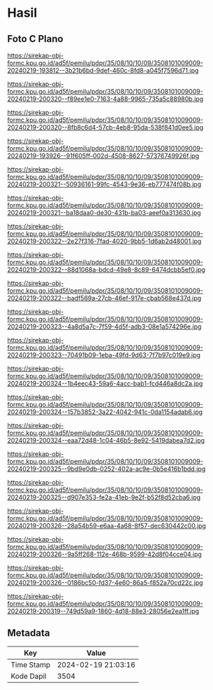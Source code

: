 # Hasil

## Foto C Plano

https://sirekap-obj-formc.kpu.go.id/ad5f/pemilu/pdpr/35/08/10/10/09/3508101009009-20240219-193812--3b21b6bd-9def-460c-8fd8-a045f7596d71.jpg

https://sirekap-obj-formc.kpu.go.id/ad5f/pemilu/pdpr/35/08/10/10/09/3508101009009-20240219-200320--f89ee1e0-7163-4a88-9965-735a5c88980b.jpg

https://sirekap-obj-formc.kpu.go.id/ad5f/pemilu/pdpr/35/08/10/10/09/3508101009009-20240219-200320--8fb8c6d4-57cb-4eb8-95da-538f841d0ee5.jpg

https://sirekap-obj-formc.kpu.go.id/ad5f/pemilu/pdpr/35/08/10/10/09/3508101009009-20240219-193926--91f605ff-002d-4508-8627-57376749926f.jpg

https://sirekap-obj-formc.kpu.go.id/ad5f/pemilu/pdpr/35/08/10/10/09/3508101009009-20240219-200321--50936161-99fc-4543-9e36-eb777474f08b.jpg

https://sirekap-obj-formc.kpu.go.id/ad5f/pemilu/pdpr/35/08/10/10/09/3508101009009-20240219-200321--ba18daa0-de30-431b-ba03-aeef0a313630.jpg

https://sirekap-obj-formc.kpu.go.id/ad5f/pemilu/pdpr/35/08/10/10/09/3508101009009-20240219-200322--2e27f316-7fad-4020-9bb5-1d6ab2d48001.jpg

https://sirekap-obj-formc.kpu.go.id/ad5f/pemilu/pdpr/35/08/10/10/09/3508101009009-20240219-200322--88d1068a-bdcd-49e8-8c89-6474dcbb5ef0.jpg

https://sirekap-obj-formc.kpu.go.id/ad5f/pemilu/pdpr/35/08/10/10/09/3508101009009-20240219-200322--badf569a-27cb-46ef-917e-cbab568e437d.jpg

https://sirekap-obj-formc.kpu.go.id/ad5f/pemilu/pdpr/35/08/10/10/09/3508101009009-20240219-200323--4a8d5a7c-7f59-4d5f-adb3-08e1a574296e.jpg

https://sirekap-obj-formc.kpu.go.id/ad5f/pemilu/pdpr/35/08/10/10/09/3508101009009-20240219-200323--70491b09-1eba-49fd-9d63-7f7b97c019e9.jpg

https://sirekap-obj-formc.kpu.go.id/ad5f/pemilu/pdpr/35/08/10/10/09/3508101009009-20240219-200324--1b4eec43-59a6-4acc-bab1-fcd446a8dc2a.jpg

https://sirekap-obj-formc.kpu.go.id/ad5f/pemilu/pdpr/35/08/10/10/09/3508101009009-20240219-200324--157b3852-3a22-4042-941c-0da1154adab6.jpg

https://sirekap-obj-formc.kpu.go.id/ad5f/pemilu/pdpr/35/08/10/10/09/3508101009009-20240219-200324--eaa72d48-1c04-46b5-8e92-5419dabea7d2.jpg

https://sirekap-obj-formc.kpu.go.id/ad5f/pemilu/pdpr/35/08/10/10/09/3508101009009-20240219-200325--9bd9e0db-0252-402a-ac9e-0b5e416b1bdd.jpg

https://sirekap-obj-formc.kpu.go.id/ad5f/pemilu/pdpr/35/08/10/10/09/3508101009009-20240219-200325--d907e353-fe2a-41eb-9e2f-b52f8d52cba6.jpg

https://sirekap-obj-formc.kpu.go.id/ad5f/pemilu/pdpr/35/08/10/10/09/3508101009009-20240219-200326--28a54b59-e6aa-4a68-8f57-dec630442c00.jpg

https://sirekap-obj-formc.kpu.go.id/ad5f/pemilu/pdpr/35/08/10/10/09/3508101009009-20240219-200326--9a5ff268-112e-468b-9599-42d8f04cce04.jpg

https://sirekap-obj-formc.kpu.go.id/ad5f/pemilu/pdpr/35/08/10/10/09/3508101009009-20240219-200326--0186bc50-fd37-4e60-86a5-f852a70cd22c.jpg

https://sirekap-obj-formc.kpu.go.id/ad5f/pemilu/pdpr/35/08/10/10/09/3508101009009-20240219-200319--749d59a9-1860-4d18-88e3-28056e2ea1ff.jpg


## Metadata

| Key        | Value               |
| ---------- | ------------------- |
| Time Stamp | 2024-02-19 21:03:16 |
| Kode Dapil | 3504                |



